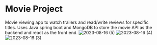 # Movie Project
Movie viewing app to watch trailers and read/write reviews for specific titles. Uses Java spring boot and MongoDB to store the movie API as the backend and react as the front end.
![2023-08-16 (5)](https://github.com/a-usmani/MovieProject/assets/105238278/a7d7bab4-2ca6-4a4c-83f3-473f7be312f8)
![2023-08-16 (4)](https://github.com/a-usmani/MovieProject/assets/105238278/395c92a6-7661-4128-870a-b3eefde0c2f5)
![2023-08-16 (3)](https://github.com/a-usmani/MovieProject/assets/105238278/ed447942-8948-4534-acc4-1d6cbf6b9531)
